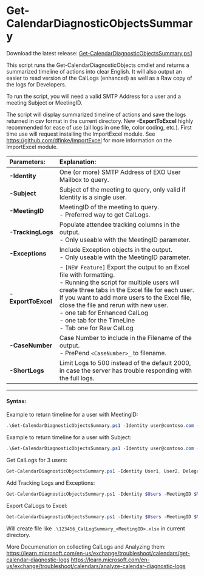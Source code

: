 # Get-CalendarDiagnosticObjectsSummary

Download the latest release: [Get-CalendarDiagnosticObjectsSummary.ps1](https://github.com/microsoft/CSS-Exchange/releases/latest/download/Get-CalendarDiagnosticObjectsSummary.ps1)


This script runs the Get-CalendarDiagnosticObjects cmdlet and returns a summarized timeline of actions into clear English. It will also output an easier to read version of the CalLogs (enhanced) as well as a Raw copy of the logs for Developers. 

To run the script, you will need a valid SMTP Address for a user and a meeting Subject or MeetingID.

The script will display summarized timeline of actions and save the logs returned in csv format in the current directory.
New **-ExportToExcel** highly recommended for ease of use (all logs in one file, color coding, etc.). First time use will request installing the ImportExcel module. See https://github.com/dfinke/ImportExcel for more information on the ImportExcel module.

| Parameters:    | Explanation: |
|:-------------- | :-----|
| **-Identity**  | One (or more) SMTP Address of EXO User Mailbox to query.|
| **-Subject**   | Subject of the meeting to query, only valid if Identity is a single user. 
| **-MeetingID** | MeetingID of the meeting to query. <BR> - Preferred way to get CalLogs.
| **-TrackingLogs** | Populate attendee tracking columns in the output. <BR> - Only useable with the MeetingID parameter.
| **-Exceptions** | Include Exception objects in the output. <br> - Only useable with the MeetingID parameter. <br> 
| **-ExportToExcel**|   - `[NEW Feature]` Export the output to an Excel file with formatting.  <BR> - Running the script for multiple users will create three tabs in the Excel file for each user. <BR> If you want to add more users to the Excel file, close the file and rerun with new user. <BR>        - one tab for Enhanced CalLog         <BR>  - one tab for the TimeLine        <BR>  - Tab one for Raw CalLog 
| **-CaseNumber** | Case Number to include in the Filename of the output. <BR> - PrePend `<CaseNumber>_` to filename.
| **-ShortLogs**| Limit Logs to 500 instead of the default 2000, in case the server has trouble responding with the full logs.
---

#### Syntax:

Example to return timeline for a user with MeetingID:
```PowerShell
.\Get-CalendarDiagnosticObjectsSummary.ps1 -Identity user@contoso.com -MeetingID 040000008200E00074C5B7101A82E0080000000010E4301F9312D801000000000000000010000000996102014F1D484A8123C16DDBF8603E
```

Example to return timeline for a user with Subject:

```PowerShell
.\Get-CalendarDiagnosticObjectsSummary.ps1 -Identity user@contoso.com -Subject Test_OneTime_Meeting_Subject
```
Get CalLogs for 3 users:
```PowerShell
Get-CalendarDiagnosticObjectsSummary.ps1 -Identity User1, User2, Delegate -MeetingID $MeetingID
```
Add Tracking Logs and Exceptions:
```PowerShell
Get-CalendarDiagnosticObjectsSummary.ps1 -Identity $Users -MeetingID $MeetingID -TrackingLogs -Exceptions
```
Export CalLogs to Excel:
```PowerShell
Get-CalendarDiagnosticObjectsSummary.ps1 -Identity $Users -MeetingID $MeetingID -TrackingLogs -Exceptions -ExportToExcel -CaseNumber 123456
```
Will create file like  `.\123456_CalLogSummary_<MeetingID>.xlsx` in current directory.


More Documenation on collecting CalLogs and Analyzing them:
https://learn.microsoft.com/en-us/exchange/troubleshoot/calendars/get-calendar-diagnostic-logs 
https://learn.microsoft.com/en-us/exchange/troubleshoot/calendars/analyze-calendar-diagnostic-logs